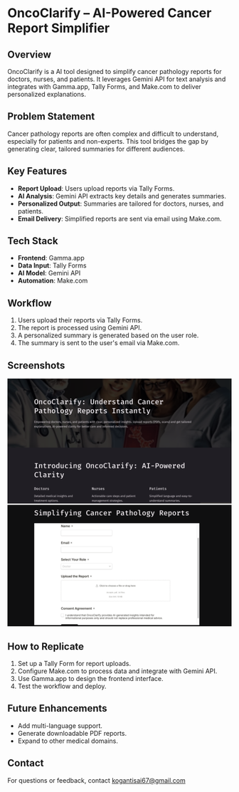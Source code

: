 # OncoClarify – AI-Powered Cancer Report Simplifier

## Overview
OncoClarify is a AI tool designed to simplify cancer pathology reports for doctors, nurses, and patients. It leverages Gemini API for text analysis and integrates with Gamma.app, Tally Forms, and Make.com to deliver personalized explanations.

## Problem Statement
Cancer pathology reports are often complex and difficult to understand, especially for patients and non-experts. This tool bridges the gap by generating clear, tailored summaries for different audiences.

## Key Features
- **Report Upload**: Users upload reports via Tally Forms.
- **AI Analysis**: Gemini API extracts key details and generates summaries.
- **Personalized Output**: Summaries are tailored for doctors, nurses, and patients.
- **Email Delivery**: Simplified reports are sent via email using Make.com.

## Tech Stack
- **Frontend**: Gamma.app
- **Data Input**: Tally Forms
- **AI Model**: Gemini API
- **Automation**: Make.com

## Workflow
1. Users upload their reports via Tally Forms.
2. The report is processed using Gemini API.
3. A personalized summary is generated based on the user role.
4. The summary is sent to the user's email via Make.com.

## Screenshots
![Screenshot 1](Screenshots/screenshot1.png)
![Screenshot 2](Screenshots/screenshot2.png)

## How to Replicate
1. Set up a Tally Form for report uploads.
2. Configure Make.com to process data and integrate with Gemini API.
3. Use Gamma.app to design the frontend interface.
4. Test the workflow and deploy.

## Future Enhancements
- Add multi-language support.
- Generate downloadable PDF reports.
- Expand to other medical domains.

## Contact
For questions or feedback, contact kogantisai67@gmail.com
